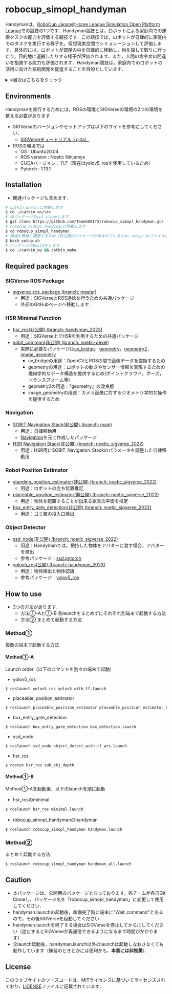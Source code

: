 # robocup_simopl_handyman
Handymanは，[RoboCup Japan](https://www.robocup.or.jp/)@[Home League Simulation Open Platform League](https://www.robocup.or.jp/robocup-athome/s-opl/)での競技の1つです．Handyman競技とは，ロボットによる家庭内での運搬タスクの能力を評価する競技です．この競技では，ロボットが自律的に家庭内でのタスクを実行する様子を，仮想現実空間でシミュレーションして評価します．具体的には，ロボットが部屋の中を自律的に移動し，物を探して取りに行ったり，目的地に運搬したりする様子が評価されます．また，人間の命令文の間違いを指摘する能力も評価されます．Handyman競技は，家庭内でのロボットの活用に向けた技術開発を促進することを目的としています．


<details>
  <summary>※目次はこちらをクリック</summary>

  - [Environments](https://github.com/TeamSOBITS/robocup_simopl_handyman/tree/rcjp_2023#environments)
  - [Installation](https://github.com/TeamSOBITS/robocup_simopl_handyman/tree/rcjp_2023#installation)
  - [Required packages](https://github.com/TeamSOBITS/robocup_simopl_handyman/tree/rcjp_2023#required-packages)
  - [How to use](https://github.com/TeamSOBITS/robocup_simopl_handyman/tree/rcjp_2023#how-to-use)
  - [Caution](https://github.com/TeamSOBITS/robocup_simopl_handyman/tree/rcjp_2023#caution)
  - [License](https://github.com/TeamSOBITS/robocup_simopl_handyman/tree/rcjp_2023#license)

</details>

## Environments
Handymanを実行するためには，ROSの環境とSIGVerseの環境の2つの環境を整える必要があります．
- SIGVerseのバージョンやセットアップは以下のサイトを参考にしてください．
    - [SIGVerseチュートリアル（qiita）](https://qiita.com/siera_robot/items/e28d1ebc81cd26b5f237)
- ROSの環境では
    - OS : Ubuntu20.04
    - ROS version : Noetic Ninjemys
    - CUDAバージョン：11.7（現在はyolov5_rosを使用しているため）
    - Pytorch : 1.13.1


## Installation
- 関連パッケージも含めます．

```bash
# catkin_ws/srcに移動します
$ cd ~/catkin_ws/src
# 本パッケージをgit cloneします
$ git clone https://github.com/TeamSOBITS/robocup_simopl_handyman.git
# robocup_simopl_handymanに移動します
$ cd robocup_simopl_handyman
# 環境を簡単に構築するため（非公開のパッケージが含まれているため，setup.shファイルの中身にパッケージ名は自分のチームで使用している名前に変更する必要があります．）
$ bash setup.sh
# パッケージのbuildをします
$ cd ~/catkin_ws && catkin_make
```

## Required packages

### SIGVerse ROS Package
- [sigverse_ros_package (branch: master)](https://github.com/SIGVerse/sigverse_ros_package)
    - 用途：SIGVerseとROS通信を行うための共通パッケージ
    - 外部のGitHubページへ移動します．

### HSR Minimal Function
- [hsr_ros(非公開) (branch: handyman_2023)](https://github.com/TeamSOBITS/hsr_ros/tree/handyman_2023)
    - 用途：SIGVerse上でHSRを利用するための共通パッケージ
- [sobit_common(非公開)  (branch: noetic-devel)](https://github.com/TeamSOBITS/sobit_common)
    - 実際に必要なパッケージは[cv_bridge](http://wiki.ros.org/cv_bridge)，[geometry](http://wiki.ros.org/geometry)，[geometry2](http://wiki.ros.org/geometry2)，[image_geometry](http://wiki.ros.org/image_geometry)
        - cv_bridgeの用途：OpenCVとROSの間で画像データを変換するため
        - geometryの用途：ロボットの動きやセンサー情報を表現するための幾何学的なデータ構造を提供するため(ポイントクラウド，ポーズ，トランスフォーム等)
        - geometry2の用途：「geometry」の改良版
        - image_geometryの用途：カメラ画像に対するジオメトリ学的な操作を提供するため

### Navigation
- [SOBIT Navigation Stack(非公開)  (branch: main)](https://github.com/TeamSOBITS/sobit_navigation_stack)
    - 用途：自律移動用
    - [Navigation](http://wiki.ros.org/navigation)を元に作成したパッケージ
- [HSR Navigation Stack(非公開)  (branch: noetic_sigverse_2022)](https://github.com/TeamSOBITS/hsr_navigation_stack/tree/noetic_sigverse_2022)
    - 用途：HSR用にSOBIT_Navigation_Stackのパラメータを調整した自律移動用

### Robot Position Estimator
- [standing_position_estimator(非公開)  (branch: noetic_sigverse_2022)](https://github.com/TeamSOBITS/standing_position_estimator/tree/noetic_sigverse_2022)
    - 用途：ロボットの立ち位置推定
- [placeable_position_estimator(非公開)  (branch: noetic_sigverse_2022)](https://github.com/TeamSOBITS/placeable_position_estimator/tree/noetic_sigverse_2022)
    - 用途：物体を配置することが出来る家具の平面を推定
- [box_entry_gate_detection(非公開)  (branch: noetic_sigverse_2022)](https://github.com/TeamSOBITS/box_entry_gate_detection/tree/noetic_sigverse_2022)
    - 用途：ゴミ箱の投入口検出

### Object Detector
- [ssd_node(非公開)  (branch: noetic_sigverse_2022)](https://github.com/TeamSOBITS/ssd_node/tree/noetic_sigverse_2022)
    - 用途：Handymanでは，把持した物体をアバターに渡す場合，アバターを検出
    - 参考パッケージ：[ssd.pytorch](https://github.com/amdegroot/ssd.pytorch)
- [yolov5_ros(公開)  (branch: handyman_2023)](https://github.com/TeamSOBITS/yolov5_ros/tree/handyman_2023)
    - 用途：物体検出と物体認識
    - 参考パッケージ：[yolov5_ros](https://github.com/mats-robotics/yolov5_ros)


## How to use
- 2つの方法があります．
    - 方法①-Aと①-B 各launchをまとめずにそれぞれ別端末で起動する方法
    - 方法② まとめて起動する方法

### Method①
複数の端末で起動する方法

#### Method①-A
Launch order（以下のコマンドを別々の端末で起動）

- yolov5_ros
```bash
$ roslaunch yolov5_ros yolov5_with_tf.launch
```
- placeable_position_estimator
```bash
$ roslaunch placeable_position_estimator placeable_position_estimator_hsr.launch
```
- box_entry_gate_detection
```bash
$ roslaunch box_entry_gate_detection box_detection.launch
```
- ssd_node
```bash
$ roslaunch ssd_node object_detect_with_tf_wrs.launch
```
- hsr_ros
```bash
$ rosrun hsr_ros sub_obj_depth
```

#### Method①-B
Method①-Aを起動後，以下のlaunchを順に起動
- hsr_rosのminimal
```bash
$ roslaunch hsr_ros minimal.launch
```
- robocup_simopl_handymanのhandyman
```bash
$ roslaunch robocup_simopl_handyman handyman.launch
```

### Method②
まとめて起動する方法
```bash
$ roslaunch robocup_simopl_handyman handyman_all.launch
```

## Caution
- 本パッケージは、公開用のパッケージとなっております。各チームが各自Git Cloneし、パッケージ名を「robocup_simopl_handyman」に変更して使用してください．
- handyman.launchの起動後，準備完了時に端末に"Wait_command"と出るので，その後SIGVerseを起動してください．
- handyman.launchを終了する場合はSIGVerseを停止してからにしてください（逆にするとSIGVerseが再通信できるようになるまで時間がかかります）．
- 全launch起動後，handyman.launch以外のlaunchは起動しなおさなくても動作しています（練習のときとかには便利かも，**本番には非推奨**）．

## License
このウェブサイトのソースコードは，MITライセンスに基づいてライセンスされており，[LICENSE](https://github.com/TeamSOBITS/SOBITS_robocup_simopl_handyman/blob/main/LICENSE)ファイルに記載されています．